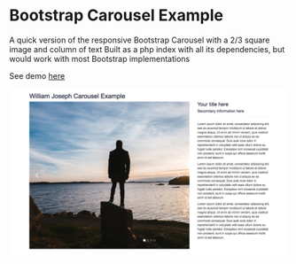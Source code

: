 # Bootstrap Carousel Example
A quick version of the responsive Bootstrap Carousel with a 2/3 square image and column of text
Built as a php index with all its dependencies, but would work with most Bootstrap implementations

See demo [here](http://www.jamesgadsby.co.uk/carousel/)

![Carousel thumbnail](carousel.jpg)
